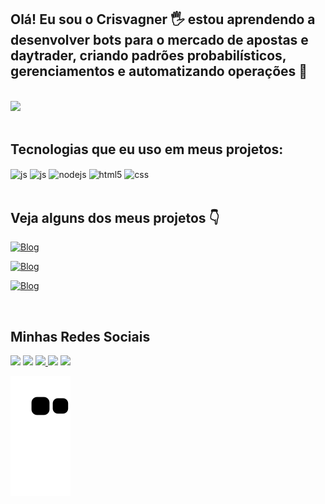 ## Olá! Eu sou o Crisvagner 🖐️ estou aprendendo a desenvolver bots para o mercado de apostas e daytrader, criando padrões probabilísticos, gerenciamentos e automatizando operações 🚀

<br/>

<div>
  <a href="https://github.com/crisvagner">
  <img height="210em" src="https://github-readme-stats.vercel.app/api?username=crisvagner&show_icons=true&theme=dracula&include_all_commits=true&count_private=true"/>
</div><br/>

[]()
## Tecnologias que eu uso em meus projetos:

<div style="display: inline_block">
  <img align="center" alt="js" src="https://img.shields.io/badge/Python-14354C?style=for-the-badge&logo=python&logoColor=white" />
  <img align="center" alt="js" src="https://img.shields.io/badge/JavaScript-F7DF1E?style=for-the-badge&logo=javascript&logoColor=black" />
  <img align="center" alt="nodejs" src="https://img.shields.io/badge/Node.js-43853D?style=for-the-badge&logo=node.js&logoColor=white" />
  <img align="center" alt="html5" src="https://img.shields.io/badge/HTML5-E34F26?style=for-the-badge&logo=html5&logoColor=white" />
  <img align="center" alt="css" src="https://img.shields.io/badge/CSS3-1572B6?style=for-the-badge&logo=css3&logoColor=white" />
</div><br/>

[]()
## Veja alguns dos meus projetos 👇

[![Blog](https://img.shields.io/website?label=codesandbox%20=>%20Trevenn%20-%20To%20Do%20List&url=https://5kz1eg.csb.app/)](https://5kz1eg.csb.app/)

[![Blog](https://img.shields.io/website?label=codesandbox%20=>%20StopWatch&url=https://t19ryf.csb.app/)](https://t19ryf.csb.app/)

[![Blog](https://img.shields.io/website?label=codesandbox%20=>%20App%20de%20Vendas%20no%20WhatsApp&url=https://1x1801.csb.app/)](https://1x1801.csb.app/)

<br/>

## Minhas Redes Sociais 

<div>
    <a href = "mailto:crisvagnersd@gmail.com"><img src="https://img.shields.io/badge/-Gmail-%23333?style=for-the-badge&logo=gmail&logoColor=white" target="_blank"></a>
    <a href="https://www.linkedin.com/in/crisvagner-santos" target="_blank"><img src="https://img.shields.io/badge/-LinkedIn-%230077B5?style=for-the-badge&logo=linkedin&logoColor=white" target="_blank"></a>
    <a href="https://instagram.com/crisvagnersd" target="_blank"><img src="https://img.shields.io/badge/-Instagram-%23E4405F?style=for-the-badge&logo=instagram&logoColor=white" target="_blank">
    </a>
    <a href="https://www.twitch.tv/crisvagnersd" target="_blank"><img src="https://img.shields.io/badge/Twitch-9146FF?style=for-the-badge&logo=twitch&logoColor=white" target="_blank"></a>
    <a href="https://www.youtube.com/NAOFACOVIDEOS" target="_blank"><img src="https://img.shields.io/badge/YouTube-FF0000?style=for-the-badge&logo=youtube&logoColor=white" target="_blank">
    </a>
</div>

![Snake animation](https://github.com/crisvagner/crisvagner/blob/output/github-contribution-grid-snake.svg)

